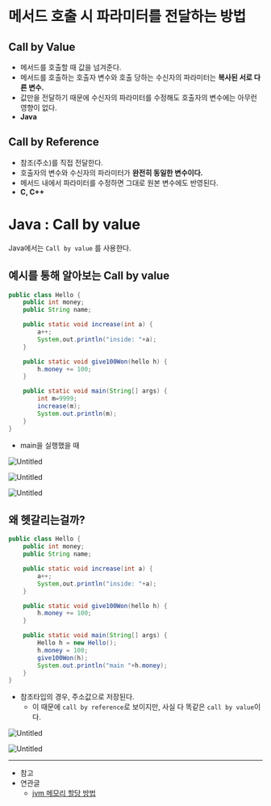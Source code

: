 # 메서드 호출 시 파라미터를 전달하는 방법

## Call by Value

-   메서드를 호출할 때 값을 넘겨준다.
-   메서드를 호출하는 호출자 변수와 호출 당하는 수신자의 파라미터는 **복사된 서로 다른 변수.**
-   값만을 전달하기 때문에 수신자의 파라미터를 수정해도 호출자의 변수에는 아무런 영향이 없다.
-   **Java**

## Call by Reference

-   참조(주소)를 직접 전달한다.
-   호출자의 변수와 수신자의 파라미터가 **완전히 동일한 변수이다.**
-   메서드 내에서 파라미터를 수정하면 그대로 원본 변수에도 반영된다.
-   **C, C++**

# Java : Call by value

Java에서는 `Call by value` 를 사용한다.

## 예시를 통해 알아보는 Call by value

```java
public class Hello {
	public int money;
	public String name;

	public static void increase(int a) {
		a++;
		System,out.println("inside: "+a);
	}

	public static void give100Won(hello h) {
		h.money += 100;
	}

	public static void main(String[] args) {
		int m=9999;
		increase(m);
		System.out.println(m);
	}
}
```

-   main을 실행했을 때

![Untitled](https://www.notion.so/image/https%3A%2F%2Fs3-us-west-2.amazonaws.com%2Fsecure.notion-static.com%2Fe8fab9ad-3d4b-4893-a39b-5391357f6ec5%2FUntitled.png?id=88f609d7-cff1-4929-89ce-3cfdfc96e5fd&table=block&spaceId=1feb7462-9c33-4bf1-b0bb-7973d34ffaf2&width=2000&userId=180a704c-6552-4796-9dd2-ab125439ed98&cache=v2)

![Untitled](https://www.notion.so/image/https%3A%2F%2Fs3-us-west-2.amazonaws.com%2Fsecure.notion-static.com%2F6f7206d7-ddd7-4ef7-b114-f81787e85197%2FUntitled.png?id=de87e4fd-296c-43f9-a6a7-925750b993ee&table=block&spaceId=1feb7462-9c33-4bf1-b0bb-7973d34ffaf2&width=2000&userId=180a704c-6552-4796-9dd2-ab125439ed98&cache=v2)

![Untitled](https://www.notion.so/image/https%3A%2F%2Fs3-us-west-2.amazonaws.com%2Fsecure.notion-static.com%2F04e00004-228c-4b6a-9372-29169c1de101%2FUntitled.png?id=702388d6-8b26-4fca-84ea-ba6ee567448c&table=block&spaceId=1feb7462-9c33-4bf1-b0bb-7973d34ffaf2&width=2000&userId=180a704c-6552-4796-9dd2-ab125439ed98&cache=v2)

## 왜 헷갈리는걸까?

```java
public class Hello {
	public int money;
	public String name;

	public static void increase(int a) {
		a++;
		System,out.println("inside: "+a);
	}

	public static void give100Won(hello h) {
		h.money += 100;
	}

	public static void main(String[] args) {
		Hello h = new Hello();
		h.money = 100;
		give100Won(h);
		System.out.println("main "+h.money);
	}
}
```

-   참조타입의 경우, 주소값으로 저장된다.
    -   이 때문에 `call by reference`로 보이지만, 사실 다 똑같은 `call by value`이다.

![Untitled](https://www.notion.so/image/https%3A%2F%2Fs3-us-west-2.amazonaws.com%2Fsecure.notion-static.com%2Fed29f55a-83f2-40a9-bae8-2f4c010a57c7%2FUntitled.png?id=dd5cf0e7-575c-4ee5-8a7d-ae794cbf7b5c&table=block&spaceId=1feb7462-9c33-4bf1-b0bb-7973d34ffaf2&width=2000&userId=180a704c-6552-4796-9dd2-ab125439ed98&cache=v2)

![Untitled](https://www.notion.so/image/https%3A%2F%2Fs3-us-west-2.amazonaws.com%2Fsecure.notion-static.com%2Ffc355c5d-9765-4acd-a0ca-80ea762caa8f%2FUntitled.png?id=c2ca0ec2-17ea-43a8-a15b-a8113601734a&table=block&spaceId=1feb7462-9c33-4bf1-b0bb-7973d34ffaf2&width=2000&userId=180a704c-6552-4796-9dd2-ab125439ed98&cache=v2)

---

-   참고
- 연관글
	- [jvm 메모리 할당 방법](./jvm-stack-heap.md)